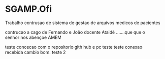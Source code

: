 # SGAMP.Ofi
Trabalho contrusao de sistema de gestao de arquivos medicos de pacientes

contrucao a cago de Fernando e João docente Ataidé .......que que o senhor nos abençoe
AMEM


teste concecao com o repositorio gith hub e pc teste teste
conexao recebida cambio bom.
teste 2

